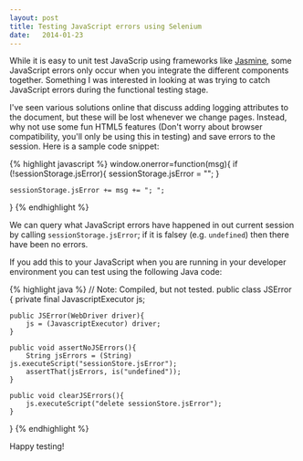 ```yaml
---
layout: post
title: Testing JavaScript errors using Selenium
date:   2014-01-23
---
```


While it is easy to unit test JavaScrip using frameworks like [Jasmine](http://pivotal.github.io/jasmine/), some JavaScript errors only occur when you integrate the different components together. Something I was interested in looking at was trying to catch JavaScript errors during the functional testing stage.

I've seen various solutions online that discuss adding logging attributes to the document, but these will be lost whenever we change pages. Instead, why not use some fun HTML5 features (Don't worry about browser compatibility, you'll only be using this in testing) and save errors to the session. Here is a sample code snippet:

{% highlight javascript %}
window.onerror=function(msg){
	if (!sessionStorage.jsError){
		sessionStorage.jsError = "";
	}

	sessionStorage.jsError += msg += "; ";
}
{% endhighlight %}

We can query what JavaScript errors have happened in out current session by calling `sessionStorage.jsError`; if it is falsey (e.g. `undefined`) then there have been no errors.

If you add this to your JavaScript when you are running in your developer environment you can test using the following Java code:

{% highlight java %}
// Note: Compiled, but not tested.
public class JSError {
    private final JavascriptExecutor js;

    public JSError(WebDriver driver){
        js = (JavascriptExecutor) driver;
    }

    public void assertNoJSErrors(){
        String jsErrors = (String) js.executeScript("sessionStore.jsError");
        assertThat(jsErrors, is("undefined"));
    }

    public void clearJSErrors(){
        js.executeScript("delete sessionStore.jsError");
    }
}
{% endhighlight %}

Happy testing!